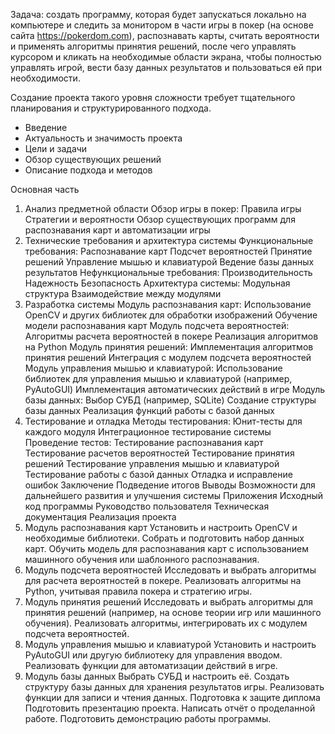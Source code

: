 Задача: создать программу, которая будет запускаться локально на компьютере и следить за монитором в части игры в покер (на основе сайта https://pokerdom.com), распознавать карты, считать вероятности и применять алгоритмы принятия решений, после чего управлять курсором и кликать на необходимые области экрана, чтобы полностью управлять игрой, вести базу данных результатов и пользоваться ей при необходимости.

Создание проекта такого уровня сложности требует тщательного планирования и структурированного подхода.

- Введение
- Актуальность и значимость проекта
- Цели и задачи
- Обзор существующих решений
- Описание подхода и методов

Основная часть
1. Анализ предметной области
Обзор игры в покер:
Правила игры
Стратегии и вероятности
Обзор существующих программ для распознавания карт и автоматизации игры
2. Технические требования и архитектура системы
Функциональные требования:
Распознавание карт
Подсчет вероятностей
Принятие решений
Управление мышью и клавиатурой
Ведение базы данных результатов
Нефункциональные требования:
Производительность
Надежность
Безопасность
Архитектура системы:
Модульная структура
Взаимодействие между модулями
3. Разработка системы
Модуль распознавания карт:
Использование OpenCV и других библиотек для обработки изображений
Обучение модели распознавания карт
Модуль подсчета вероятностей:
Алгоритмы расчета вероятностей в покере
Реализация алгоритмов на Python
Модуль принятия решений:
Имплементация алгоритмов принятия решений
Интеграция с модулем подсчета вероятностей
Модуль управления мышью и клавиатурой:
Использование библиотек для управления мышью и клавиатурой (например, PyAutoGUI)
Имплементация автоматических действий в игре
Модуль базы данных:
Выбор СУБД (например, SQLite)
Создание структуры базы данных
Реализация функций работы с базой данных
4. Тестирование и отладка
Методы тестирования:
Юнит-тесты для каждого модуля
Интеграционное тестирование системы
Проведение тестов:
Тестирование распознавания карт
Тестирование расчетов вероятностей
Тестирование принятия решений
Тестирование управления мышью и клавиатурой
Тестирование работы с базой данных
Отладка и исправление ошибок
Заключение
Подведение итогов
Выводы
Возможности для дальнейшего развития и улучшения системы
Приложения
Исходный код программы
Руководство пользователя
Техническая документация
Реализация проекта
1. Модуль распознавания карт
Установить и настроить OpenCV и необходимые библиотеки.
Собрать и подготовить набор данных карт.
Обучить модель для распознавания карт с использованием машинного обучения или шаблонного распознавания.
2. Модуль подсчета вероятностей
Исследовать и выбрать алгоритмы для расчета вероятностей в покере.
Реализовать алгоритмы на Python, учитывая правила покера и стратегию игры.
3. Модуль принятия решений
Исследовать и выбрать алгоритмы для принятия решений (например, на основе теории игр или машинного обучения).
Реализовать алгоритмы, интегрировать их с модулем подсчета вероятностей.
4. Модуль управления мышью и клавиатурой
Установить и настроить PyAutoGUI или другую библиотеку для управления вводом.
Реализовать функции для автоматизации действий в игре.
5. Модуль базы данных
Выбрать СУБД и настроить её.
Создать структуру базы данных для хранения результатов игры.
Реализовать функции для записи и чтения данных.
Подготовка к защите диплома
Подготовить презентацию проекта.
Написать отчёт о проделанной работе.
Подготовить демонстрацию работы программы.